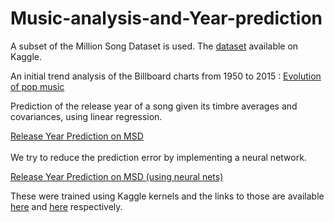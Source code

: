 # Music-analysis-and-Year-prediction
A subset of the Million Song Dataset is used.
The [dataset](https://www.kaggle.com/uciml/msd-audio-features) available on Kaggle.

An initial trend analysis of the Billboard charts from 1950 to 2015 : 
[Evolution of pop music](https://github.com/raghav1810/Music-analysis-and-Year-prediction/blob/master/Evolution%20of%20Pop%20Music.ipynb)


Prediction of the release year of a song given its timbre averages and covariances, using linear regression.

[Release Year Prediction on MSD](https://github.com/raghav1810/Music-analysis-and-Year-prediction/blob/master/release-year-prediction-on-msd.ipynb)
<br>
<br>
We try to reduce the prediction error by implementing a neural network.

[Release Year Prediction on MSD (using neural nets)](https://github.com/raghav1810/Music-analysis-and-Year-prediction/blob/master/release-year-prediction-on-msd-using-neural-nets.ipynb)

These were trained using Kaggle kernels and the links to those are available [here](https://www.kaggle.com/raghav1810/release-year-prediction-on-msd) and [here](https://www.kaggle.com/raghav1810/release-year-prediction-on-msd-using-neural-nets) respectively.
